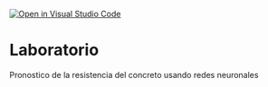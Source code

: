 [![Open in Visual Studio Code](https://classroom.github.com/assets/open-in-vscode-718a45dd9cf7e7f842a935f5ebbe5719a5e09af4491e668f4dbf3b35d5cca122.svg)](https://classroom.github.com/online_ide?assignment_repo_id=13122922&assignment_repo_type=AssignmentRepo)
# Laboratorio
Pronostico de la resistencia del concreto usando redes neuronales
